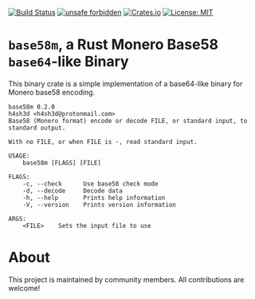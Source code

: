 [![Build Status](https://img.shields.io/github/workflow/status/monero-rs/base58m/CI/main)](https://github.com/monero-rs/base58m/actions/workflows/ci.yml)
[![unsafe forbidden](https://img.shields.io/badge/unsafe-forbidden-success.svg)](https://github.com/rust-secure-code/safety-dance/)
[![Crates.io](https://img.shields.io/crates/v/base58m.svg)](https://crates.io/crates/base58m)
[![License: MIT](https://img.shields.io/badge/License-MIT-yellow.svg)](https://opensource.org/licenses/MIT)

`base58m`, a Rust Monero Base58 `base64`-like Binary
===

This binary crate is a simple implementation of a base64-like binary for Monero base58 encoding.

```
base58m 0.2.0
h4sh3d <h4sh3d@protonmail.com>
Base58 (Monero format) encode or decode FILE, or standard input, to standard output.

With no FILE, or when FILE is -, read standard input.

USAGE:
    base58m [FLAGS] [FILE]

FLAGS:
    -c, --check      Use base58 check mode
    -d, --decode     Decode data
    -h, --help       Prints help information
    -V, --version    Prints version information

ARGS:
    <FILE>    Sets the input file to use
```

About
===

This project is maintained by community members. All contributions are welcome!
